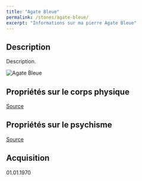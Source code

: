 ```yaml
---
title: "Agate Bleue"
permalink: /stones/agate-bleue/
excerpt: "Informations sur ma pierre Agate Bleue"
---
```


## Description
Description.

![Agate Bleue](/images/stones//images/AgateBleue_GwendoD_2020.jpg "Agate Bleue")

## Propriétés sur le corps physique


[Source](https://)


## Propriétés sur le psychisme


[Source](https://)

## Acquisition


01.01.1970
